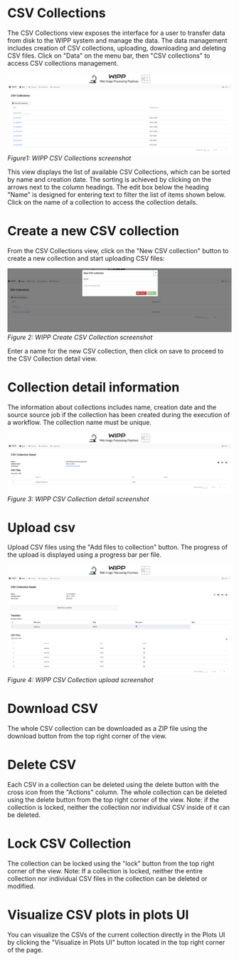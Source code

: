 # CSV Collections

The CSV Collections view exposes the interface for a user to transfer data from disk to the WIPP system and manage the data. 
The data management includes creation of CSV collections, uploading, downloading and deleting CSV files. 
Click on "Data" on the menu bar, then "CSV collections" to access CSV collections management. 

![](csv-collections-list.png)
*Figure1: WIPP CSV Collections screenshot*

This view displays the list of available CSV Collections, which can be sorted by name and creation date. 
The sorting is achieved by clicking on the arrows next to the column headings. 
The edit box below the heading "Name" is designed for entering text to filter the list of items shown below. 
Click on the name of a collection to access the collection details.


# Create a new CSV collection

From the CSV Collections view, click on the "New CSV collection" button to create a new collection and start uploading CSV files:

![](csv-collections-new.png)
*Figure 2: WIPP Create CSV Collection screenshot*

Enter a name for the new CSV collection, then click on save to proceed to the CSV Collection detail view.

# Collection detail information

The information about collections includes name, creation date and the source source job if the collection has been created during the execution of a workflow. 
The collection name must be unique.

![](csv-collections-detail.png)
*Figure 3: WIPP CSV Collection detail screenshot*

# Upload csv

Upload CSV files using the "Add files to collection" button.
The progress of the upload is displayed using a progress bar per file.

![](csv-collections-upload.png)
*Figure 4: WIPP CSV Collection upload screenshot*

# Download CSV

The whole CSV collection can be downloaded as a ZIP file using the download button from the top right corner of the view.

# Delete CSV

Each CSV in a collection can be deleted using the delete button with the cross icon from the "Actions" column. 
The whole collection can be deleted using the delete button from the top right corner of the view.
Note: if the collection is locked, neither the collection nor individual CSV inside of it can be deleted.

# Lock CSV Collection
 
The collection can be locked using the "lock" button from the top right corner of the view.
Note: If a collection is locked, neither the entire collection nor individual CSV files in the collection can be deleted or modified.

# Visualize CSV plots in plots UI

You can visualize the CSVs of the current collection directly in the Plots UI by clicking  the "Visualize in Plots UI" button located in the top right corner of the page.
